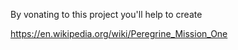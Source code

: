 By vonating to this project you'll help to create 


https://en.wikipedia.org/wiki/Peregrine_Mission_One
